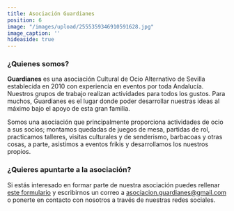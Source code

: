 ```yaml
---
title: Asociación Guardianes
position: 6
image: "/images/upload/2555359346910591628.jpg"
image_caption: ''
hideaside: true
---
```


### ¿Quienes somos?

**Guardianes** es una asociación Cultural de Ocio Alternativo de Sevilla establecida en 2010 con experiencia en eventos por toda Andalucía. Nuestros grupos de trabajo realizan actividades para todos los gustos. Para muchos, Guardianes es el lugar donde poder desarrollar nuestras ideas al máximo bajo el apoyo de esta gran familia.

Somos una asociación  que principalmente proporciona actividades de ocio a sus socios; montamos quedadas de juegos de mesa, partidas de rol, practicamos talleres, visitas culturales y de senderismo, barbacoas y otras cosas, a parte, asistimos a eventos frikis y desarrollamos los nuestros propios.

### ¿Quieres apuntarte a la asociación?

Si estás interesado en formar parte de nuestra asociación puedes rellenar [este formulario](https://docs.google.com/forms/d/e/1FAIpQLSfl-4GADkcibRnVLn7jKeGfjrSvZmuHe32QWaY3YbTV-9VW5g/viewform?c=0&w=1&e=ATO4acoCKdGCeZS052mtU-ri_Lq3U4oIbYOV0_13rPS5rOlttxoBMnytFz5miBU3oaP1e6pfgiwjIUFSmKLpuQ&s=1) y escribirnos un correo a asociacion.guardianes@gmail.com o ponerte en contacto con nosotros a través de nuestras redes sociales.